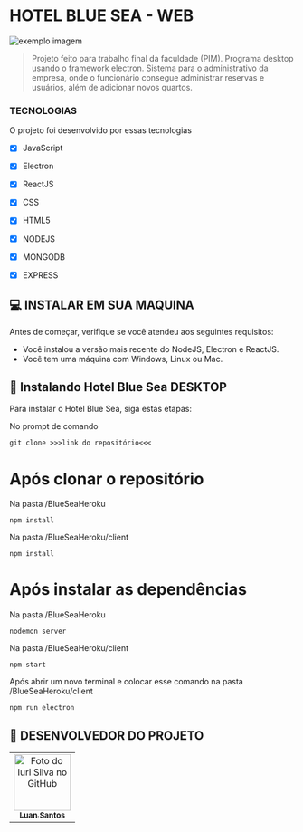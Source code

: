 # HOTEL BLUE SEA - WEB




<img src="https://user-images.githubusercontent.com/71905620/144674741-97792884-9f3b-4e3b-bd8d-18781bdbb0e8.png" alt="exemplo imagem">

> Projeto feito para trabalho final da faculdade (PIM). Programa desktop usando o framework electron. Sistema para o administrativo da empresa, onde o funcionário consegue administrar reservas e usuários, além de adicionar novos quartos.

### TECNOLOGIAS

O projeto foi desenvolvido por essas tecnologias 

- [x] JavaScript
- [x] Electron
- [x] ReactJS
- [x] CSS
- [x] HTML5
- [x] NODEJS
- [x] MONGODB
- [x] EXPRESS



## 💻 INSTALAR EM SUA MAQUINA

Antes de começar, verifique se você atendeu aos seguintes requisitos:
<!---Estes são apenas requisitos de exemplo. Adicionar, duplicar ou remover conforme necessário--->
* Você instalou a versão mais recente do NodeJS, Electron e ReactJS.
* Você tem uma máquina com Windows, Linux ou Mac.


## 🚀 Instalando Hotel Blue Sea DESKTOP

Para instalar o Hotel Blue Sea, siga estas etapas:

No prompt de comando 
```
git clone >>>link do repositório<<<
```


#  Após clonar o repositório

Na pasta /BlueSeaHeroku
```
npm install
```

Na pasta /BlueSeaHeroku/client
```
npm install
```
#  Após instalar as dependências

Na pasta /BlueSeaHeroku
```
nodemon server
```

Na pasta /BlueSeaHeroku/client
```
npm start
```
Após abrir um novo terminal e colocar esse comando na pasta /BlueSeaHeroku/client
```
npm run electron
```


## 🤝 DESENVOLVEDOR DO PROJETO

<table>
  <tr>
    <td align="center">
      <a href="#">
        <img src="https://avatars3.githubusercontent.com/u/31936044" width="100px;" alt="Foto do Iuri Silva no GitHub"/><br>
        <sub>
          <b>Luan Santos</b>
        </sub>
      </a>

</table>


